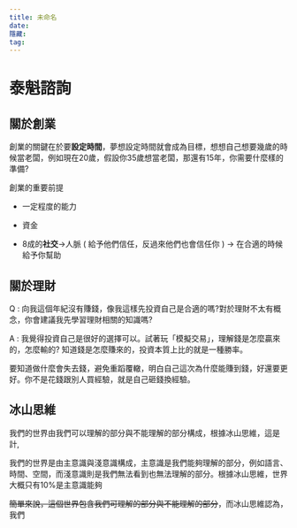 ```yaml
---
title: 未命名
date: 
隱藏: 
tag:
---
```

# 泰魁諮詢

## 關於創業

創業的關鍵在於要**設定時間**，夢想設定時間就會成為目標，想想自己想要幾歲的時候當老闆，例如現在20歲，假設你35歲想當老闆，那還有15年，你需要什麼樣的準備?

創業的重要前提

- 一定程度的能力
    

- 資金
    

- 8成的**社交**→人脈 ( 給予他們信任，反過來他們也會信任你 ) → 在合適的時候給予你幫助
    

## 關於理財

Q : 向我這個年紀沒有賺錢，像我這樣先投資自己是合適的嗎?對於理財不太有概念，你會建議我先學習理財相關的知識嗎?

A : 我覺得投資自己是很好的選擇可以。試著玩「模擬交易」，理解錢是怎麼贏來的，怎麼輸的? 知道錢是怎麼賺來的，投資本質上比的就是一種勝率。

要知道做什麼會失去錢，避免重蹈覆轍，明白自己這次為什麼能賺到錢，好還要更好。你不是花錢跟別人買經驗，就是自己砸錢換經驗。

## 冰山思維

我們的世界由我們可以理解的部分與不能理解的部分構成，根據冰山思維，這是計,

我們的世界是由主意識與淺意識構成，主意識是我們能夠理解的部分，例如語言、時間、空間，而淺意識則是我們無法看到也無法理解的部分。根據冰山思維，世界大概只有10%是主意識能夠

~~簡單來說，這個世界包含我們可理解的部分與不能理解的部分~~，而冰山思維認為，我們